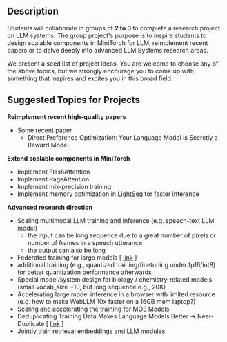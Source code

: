 ## Description

Students will collaborate in groups of **2 to 3** to complete a research project on LLM systems. The group project's purpose is to inspire students to design scalable components in MiniTorch for LLM, reimplement recent papers or to delve deeply into advanced LLM Systems research areas.

We present a seed list of project ideas. You are welcome to choose any of the above topics, but we strongly encourage you to come up with something that inspires and excites you in this broad field.

## Suggested Topics for Projects

**Reimplement recent high-quality papers**
- Some recent paper
    - Direct Preference Optimization: Your Language Model is Secretly a Reward Model

**Extend scalable components in MiniTorch**
- Implement FlashAttention
- Implement PageAttention
- Implement mix-precision training
- Implement memory optimization in [LightSeq](https://arxiv.org/pdf/2110.05722.pdf) for faster inference

**Advanced research direction**
- Scaling multimodal LLM training and inference (e.g. speech-text LLM model)
    - the input can be long sequence due to a great number of pixels or number of frames in a speech utterance
    - the output can also be long
- Federated training for large models [ [link](https://openreview.net/forum?id=Kg0IDQF3wp&noteId=v5OYKJ2sra) ]
- additional training (e.g., quantized training/finetuning under fp16/int8) for better quantization performance afterwards
- Special model/system design for biology / chemistry-related models (small vocab_size ~10, but long sequence e.g., 20K)
- Accelerating large model inference in a browser with limited resource (e.g. how to make WebLLM 10x faster on a 16GB mem laptop?)
- Scaling and accelerating the training for MOE Models
- Deduplicating Training Data Makes Language Models Better → Near-Duplicate [ [link](https://arxiv.org/pdf/2107.06499.pdf) ]
- Jointly train retrieval embeddings and LLM modules